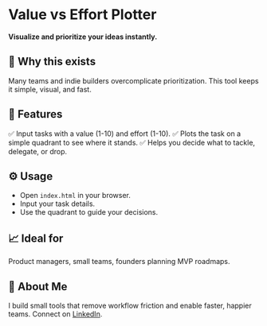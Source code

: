# Value vs Effort Plotter

**Visualize and prioritize your ideas instantly.**

## 🚀 Why this exists

Many teams and indie builders overcomplicate prioritization. This tool keeps it simple, visual, and fast.

## 🎯 Features

✅ Input tasks with a value (1-10) and effort (1-10).
✅ Plots the task on a simple quadrant to see where it stands.
✅ Helps you decide what to tackle, delegate, or drop.

## ⚙️ Usage

- Open `index.html` in your browser.
- Input your task details.
- Use the quadrant to guide your decisions.
## 📈 Ideal for

Product managers, small teams, founders planning MVP roadmaps.

## 👋 About Me

I build small tools that remove workflow friction and enable faster, happier teams. Connect on [LinkedIn](https://www.linkedin.com/in/esteban-herlein).